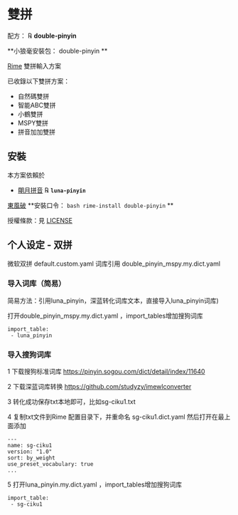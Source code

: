 # 雙拼
配方： ℞ **double-pinyin**  

**小狼毫安裝包： double-pinyin **

[Rime](https://rime.im) 雙拼輸入方案

已收錄以下雙拼方案：

  - 自然碼雙拼
  - 智能ABC雙拼
  - 小鶴雙拼
  - MSPY雙拼
  - 拼音加加雙拼

## 安裝

本方案依賴於

  - [朙月拼音](https://github.com/rime/rime-luna-pinyin) ℞ **`luna-pinyin`**

[東風破](https://github.com/rime/plum) **安裝口令： `bash rime-install double-pinyin` **

授權條款：見 [LICENSE](LICENSE)


## 个人设定 - 双拼

微软双拼 default.custom.yaml
词库引用 double_pinyin_mspy.my.dict.yaml


### 导入词库（简易）

简易方法：引用luna_pinyin，深蓝转化词库文本，直接导入luna_pinyin词库)

打开double_pinyin_mspy.my.dict.yaml ，import_tables增加搜狗词库
```
import_table:
 - luna_pinyin
```


### 导入搜狗词库

1 下载搜狗标准词库 https://pinyin.sogou.com/dict/detail/index/11640

2 下载深蓝词库转换 https://github.com/studyzy/imewlconverter

3 转化成功保存txt本地即可，比如sg-ciku1.txt

4 复制txt文件到Rime 配置目录下，并重命名 sg-ciku1.dict.yaml 然后打开在最上面添加
```
---
name: sg-ciku1
version: "1.0"
sort: by_weight
use_preset_vocabulary: true
...
```

5 打开luna_pinyin.my.dict.yaml ，import_tables增加搜狗词库
```
import_table:
 - sg-ciku1
```
